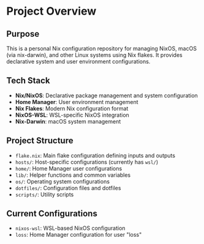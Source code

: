 # Project Overview

## Purpose
This is a personal Nix configuration repository for managing NixOS, macOS (via nix-darwin), and other Linux systems using Nix flakes. It provides declarative system and user environment configurations.

## Tech Stack
- **Nix/NixOS**: Declarative package management and system configuration
- **Home Manager**: User environment management
- **Nix Flakes**: Modern Nix configuration format
- **NixOS-WSL**: WSL-specific NixOS integration
- **Nix-Darwin**: macOS system management

## Project Structure
- `flake.nix`: Main flake configuration defining inputs and outputs
- `hosts/`: Host-specific configurations (currently has `wsl/`)
- `home/`: Home Manager user configurations
- `lib/`: Helper functions and common variables
- `os/`: Operating system configurations
- `dotfiles/`: Configuration files and dotfiles
- `scripts/`: Utility scripts

## Current Configurations
- `nixos-wsl`: WSL-based NixOS configuration
- `loss`: Home Manager configuration for user "loss"